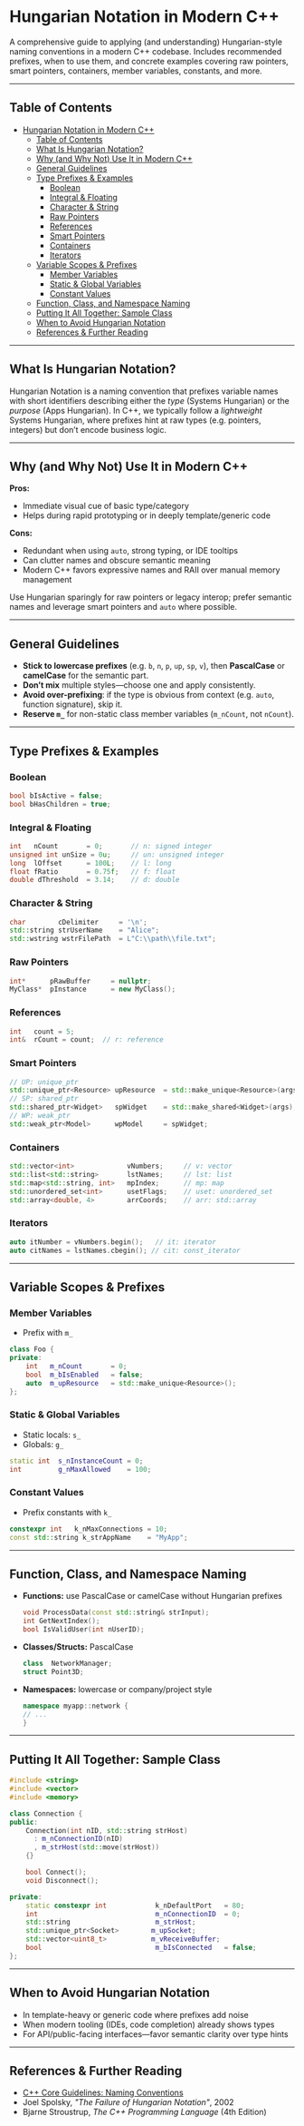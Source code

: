 # Hungarian Notation in Modern C++

A comprehensive guide to applying (and understanding) Hungarian-style naming conventions in a modern C++ codebase. Includes recommended prefixes, when to use them, and concrete examples covering raw pointers, smart pointers, containers, member variables, constants, and more.

---

## Table of Contents

- [Hungarian Notation in Modern C++](#hungarian-notation-in-modern-c)
  - [Table of Contents](#table-of-contents)
  - [What Is Hungarian Notation?](#what-is-hungarian-notation)
  - [Why (and Why Not) Use It in Modern C++](#why-and-why-not-use-it-in-modern-c)
  - [General Guidelines](#general-guidelines)
  - [Type Prefixes \& Examples](#type-prefixes--examples)
    - [Boolean](#boolean)
    - [Integral \& Floating](#integral--floating)
    - [Character \& String](#character--string)
    - [Raw Pointers](#raw-pointers)
    - [References](#references)
    - [Smart Pointers](#smart-pointers)
    - [Containers](#containers)
    - [Iterators](#iterators)
  - [Variable Scopes \& Prefixes](#variable-scopes--prefixes)
    - [Member Variables](#member-variables)
    - [Static \& Global Variables](#static--global-variables)
    - [Constant Values](#constant-values)
  - [Function, Class, and Namespace Naming](#function-class-and-namespace-naming)
  - [Putting It All Together: Sample Class](#putting-it-all-together-sample-class)
  - [When to Avoid Hungarian Notation](#when-to-avoid-hungarian-notation)
  - [References \& Further Reading](#references--further-reading)

---

## What Is Hungarian Notation?

Hungarian Notation is a naming convention that prefixes variable names with short identifiers describing either the _type_ (Systems Hungarian) or the _purpose_ (Apps Hungarian). In C++, we typically follow a _lightweight_ Systems Hungarian, where prefixes hint at raw types (e.g. pointers, integers) but don’t encode business logic.

---

## Why (and Why Not) Use It in Modern C++

**Pros:**

- Immediate visual cue of basic type/category
- Helps during rapid prototyping or in deeply template/generic code

**Cons:**

- Redundant when using `auto`, strong typing, or IDE tooltips
- Can clutter names and obscure semantic meaning
- Modern C++ favors expressive names and RAII over manual memory management

Use Hungarian sparingly for raw pointers or legacy interop; prefer semantic names and leverage smart pointers and `auto` where possible.

---

## General Guidelines

- **Stick to lowercase prefixes** (e.g. `b`, `n`, `p`, `up`, `sp`, `v`), then **PascalCase** or **camelCase** for the semantic part.
- **Don’t mix** multiple styles—choose one and apply consistently.
- **Avoid over-prefixing**: if the type is obvious from context (e.g. `auto`, function signature), skip it.
- **Reserve `m_`** for non-static class member variables (`m_nCount`, not `nCount`).

---

## Type Prefixes & Examples

### Boolean

```cpp
bool bIsActive = false;
bool bHasChildren = true;
```

### Integral & Floating

```cpp
int   nCount       = 0;       // n: signed integer
unsigned int unSize = 0u;     // un: unsigned integer
long  lOffset      = 100L;    // l: long
float fRatio       = 0.75f;   // f: float
double dThreshold  = 3.14;    // d: double
```

### Character & String

```cpp
char        cDelimiter     = '\n';
std::string strUserName    = "Alice";
std::wstring wstrFilePath  = L"C:\\path\\file.txt";
```

### Raw Pointers

```cpp
int*      pRawBuffer     = nullptr;
MyClass*  pInstance      = new MyClass();
```

### References

```cpp
int   count = 5;
int&  rCount = count;  // r: reference
```

### Smart Pointers

```cpp
// UP: unique_ptr
std::unique_ptr<Resource> upResource  = std::make_unique<Resource>(args);
// SP: shared_ptr
std::shared_ptr<Widget>   spWidget    = std::make_shared<Widget>(args);
// WP: weak_ptr
std::weak_ptr<Model>      wpModel     = spWidget;
```

### Containers

```cpp
std::vector<int>             vNumbers;     // v: vector
std::list<std::string>       lstNames;     // lst: list
std::map<std::string, int>   mpIndex;      // mp: map
std::unordered_set<int>      usetFlags;    // uset: unordered_set
std::array<double, 4>        arrCoords;    // arr: std::array
```

### Iterators

```cpp
auto itNumber = vNumbers.begin();   // it: iterator
auto citNames = lstNames.cbegin(); // cit: const_iterator
```

---

## Variable Scopes & Prefixes

### Member Variables

- Prefix with `m_`

```cpp
class Foo {
private:
    int   m_nCount       = 0;
    bool  m_bIsEnabled   = false;
    auto  m_upResource   = std::make_unique<Resource>();
};
```

### Static & Global Variables

- Static locals: `s_`
- Globals: `g_`

```cpp
static int  s_nInstanceCount = 0;
int         g_nMaxAllowed    = 100;
```

### Constant Values

- Prefix constants with `k_`

```cpp
constexpr int   k_nMaxConnections = 10;
const std::string k_strAppName    = "MyApp";
```

---

## Function, Class, and Namespace Naming

- **Functions:** use PascalCase or camelCase without Hungarian prefixes

  ```cpp
  void ProcessData(const std::string& strInput);
  int GetNextIndex();
  bool IsValidUser(int nUserID);
  ```

- **Classes/Structs:** PascalCase

  ```cpp
  class  NetworkManager;
  struct Point3D;
  ```

- **Namespaces:** lowercase or company/project style

  ```cpp
  namespace myapp::network {
  // ...
  }
  ```

---

## Putting It All Together: Sample Class

```cpp
#include <string>
#include <vector>
#include <memory>

class Connection {
public:
    Connection(int nID, std::string strHost)
      : m_nConnectionID(nID)
      , m_strHost(std::move(strHost))
    {}

    bool Connect();
    void Disconnect();

private:
    static constexpr int            k_nDefaultPort   = 80;
    int                             m_nConnectionID  = 0;
    std::string                     m_strHost;
    std::unique_ptr<Socket>        m_upSocket;
    std::vector<uint8_t>           m_vReceiveBuffer;
    bool                            m_bIsConnected   = false;
};
```

---

## When to Avoid Hungarian Notation

- In template-heavy or generic code where prefixes add noise
- When modern tooling (IDEs, code completion) already shows types
- For API/public-facing interfaces—favor semantic clarity over type hints

---

## References & Further Reading

- [C++ Core Guidelines: Naming Conventions](https://isocpp.github.io/CppCoreGuidelines/CppCoreGuidelines#S-naming)
- Joel Spolsky, _"The Failure of Hungarian Notation"_, 2002
- Bjarne Stroustrup, _The C++ Programming Language_ (4th Edition)
